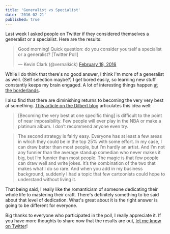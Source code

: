 ```yaml
---
title: 'Generalist vs Specialist'
date: '2016-02-21'
published: true
---
```


Last week I asked people on Twitter if they considered themselves a generalist or a specialist. Here are the results:

<blockquote class="twitter-tweet" data-lang="en"><p lang="en" dir="ltr">Good morning! Quick question: do you consider yourself a specialist or a generalist? [Twitter Poll]</p>&mdash; Kevin Clark (@vernalkick) <a href="https://twitter.com/vernalkick/status/700311311880744960">February 18, 2016</a></blockquote> <script async src="//platform.twitter.com/widgets.js" charset="utf-8"></script>

While I do think that there's no good answer, I think I'm more of a generalist as well. (Self selection maybe?) I get bored easily, so learning new stuff constantly keeps my brain engaged. A lot of interesting things happen [at the borderlands](http://www.frankchimero.com/writing/designing-in-the-borderlands/).

I also find that there are diminishing returns to becoming the very very best at something. [This article on the Dilbert blog](http://dilbertblog.typepad.com/the_dilbert_blog/2007/07/career-advice.html) articulates this idea well:

> [Becoming the very best at one specific thing] is difficult to the point of near impossibility. Few people will ever play in the NBA or make a platinum album. I don’t recommend anyone even try.

> The second strategy is fairly easy. Everyone has at least a few areas in which they could be in the top 25% with some effort. In my case, I can draw better than most people, but I’m hardly an artist. And I’m not any funnier than the average standup comedian who never makes it big, but I’m funnier than most people. The magic is that few people can draw well and write jokes. It’s the combination of the two that makes what I do so rare. And when you add in my business background, suddenly I had a topic that few cartoonists could hope to understand without living it.

That being said, I really like the romanticism of someone dedicating their whole life to mastering their craft. There's definitely something to be said about that level of dedication. What's great about it is the right answer is going to be different for everyone.

Big thanks to everyone who participated in the poll, I really appreciate it. If you have more thoughts to share now that the results are out, [let me know on Twitter](http://twitter.com/vernalkick)!